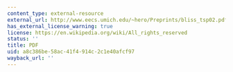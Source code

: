 ```yaml
---
content_type: external-resource
external_url: http://www.eecs.umich.edu/~hero/Preprints/bliss_tsp02.pdf
has_external_license_warning: true
license: https://en.wikipedia.org/wiki/All_rights_reserved
status: ''
title: PDF
uid: a8c386be-58ac-41f4-914c-2c1e40afcf97
wayback_url: ''
---
```

